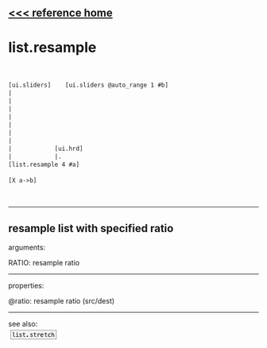 [<<< reference home](ceammc_lib.md)
---

# list.resample

```


[ui.sliders]    [ui.sliders @auto_range 1 #b]
|
|
|
|
|
|
|
|            [ui.hrd]
|            |.
[list.resample 4 #a]

[X a->b]

            
```
---
resample list with specified ratio
---
arguments:

RATIO: resample
            ratio<br>

---
properties:

@ratio: resample
            ratio (src/dest)<br>

---
see also:<br>
[![list.stretch](img/object_list.stretch.png)](list.stretch.md)
